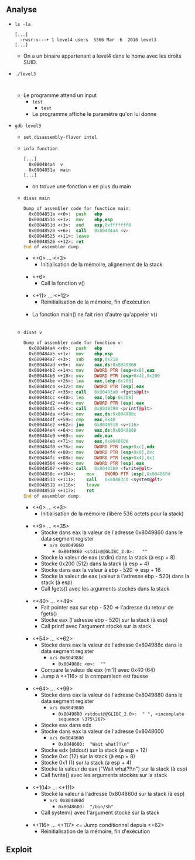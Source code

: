 ## Analyse

- `ls -la`
  ```
  [...]
    -rwsr-s---+ 1 level4 users  5366 Mar  6  2016 level3
  [...]
  ```
    - On a un binaire appartenant a level4 dans le home avec les droits SUID.

- `./level3`
  ```
    
  ```
  - Le programme attend un input
    - `test`
      - `test`
    - Le programme affiche le paramètre qu'on lui donne

- `gdb level3`
  - `set disassembly-flavor intel`
  - `info function`
    ```asm
    [...]
      0x080484a4  v
      0x0804851a  main
    [...]
    ```
    - on trouve une fonction v en plus du main
  - `disas main`
    ```asm
    Dump of assembler code for function main:
      0x0804851a <+0>:	push   ebp
      0x0804851b <+1>:	mov    ebp,esp
      0x0804851d <+3>:	and    esp,0xfffffff0
      0x08048520 <+6>:	call   0x80484a4 <v>
      0x08048525 <+11>:	leave
      0x08048526 <+12>:	ret
    End of assembler dump.
    ```
    - <+0> ... <+3>
      - Initialisation de la mémoire, alignement de la stack<br/><br/>
    - <+6>
      - Call la fonction v()<br/><br/>
    - <+11> ... <+12>
      - Réinitialisation de la mémoire, fin d'exécution<br/><br/>
    - La fonction main() ne fait rien d'autre qu'appeler v()<br/><br/>
    
  - `disas v`
    ```asm
    Dump of assembler code for function v:
      0x080484a4 <+0>:	push   ebp
      0x080484a5 <+1>:	mov    ebp,esp
      0x080484a7 <+3>:	sub    esp,0x218
      0x080484ad <+9>:	mov    eax,ds:0x8049860
      0x080484b2 <+14>:	mov    DWORD PTR [esp+0x8],eax
      0x080484b6 <+18>:	mov    DWORD PTR [esp+0x4],0x200
      0x080484be <+26>:	lea    eax,[ebp-0x208]
      0x080484c4 <+32>:	mov    DWORD PTR [esp],eax
      0x080484c7 <+35>:	call   0x80483a0 <fgets@plt>
      0x080484cc <+40>:	lea    eax,[ebp-0x208]
      0x080484d2 <+46>:	mov    DWORD PTR [esp],eax
      0x080484d5 <+49>:	call   0x8048390 <printf@plt>
      0x080484da <+54>:	mov    eax,ds:0x804988c
      0x080484df <+59>:	cmp    eax,0x40
      0x080484e2 <+62>:	jne    0x8048518 <v+116>
      0x080484e4 <+64>:	mov    eax,ds:0x8049880
      0x080484e9 <+69>:	mov    edx,eax
      0x080484eb <+71>:	mov    eax,0x8048600
      0x080484f0 <+76>:	mov    DWORD PTR [esp+0xc],edx
      0x080484f4 <+80>:	mov    DWORD PTR [esp+0x8],0xc
      0x080484fc <+88>:	mov    DWORD PTR [esp+0x4],0x1
      0x08048504 <+96>:	mov    DWORD PTR [esp],eax
      0x08048507 <+99>:	call   0x80483b0 <fwrite@plt>
      0x0804850c <+104>:	mov    DWORD PTR [esp],0x804860d
      0x08048513 <+111>:	call   0x80483c0 <system@plt>
      0x08048518 <+116>:	leave
      0x08048519 <+117>:	ret
    End of assembler dump.
    ```
    - <+0> ... <+3>
      - Initialisation de la mémoire (libère 536 octets pour la stack)<br/><br/>
    - <+9> ... <+35>
      - Stocke dans eax la valeur de l'adresse 0x8049860 dans le data segment register
        - `x/s 0x8049860`
          - `0x8049860 <stdin@@GLIBC_2.0>:	 ""`
      - Stocke la valeur de eax (stdin) dans la stack (à esp + 8)
      - Stocke 0x200 (512) dans la stack (à esp + 4)
      - Stocke dans eax la valeur à ebp - 520 => esp + 16
      - Stocke la valeur de eax (valeur à l'adresse ebp - 520) dans la stack (à esp)
      - Call fgets() avec les arguments stockés dans la stack<br/><br/>
    - <+40> ... <+49>
      - Fait pointer eax sur ebp - 520 => l'adresse du retour de fgets()
      - Stocke eax (l'adresse ebp - 520) sur la stack (à esp)
      - Call printf avec l'argument stocké sur la stack<br/><br/>
    - <+54> ... <+62>
      - Stocke dans eax la valeur de l'adresse 0x804988c dans le data segment register
        - `x/s 0x804988c`
          - `0x804988c <m>:	 ""`
      - Compare la valeur de eax (m ?) avec 0x40 (64)
      - Jump à <+116> si la comparaison est fausse<br/><br/>
    - <+64> ... <+99>
      - Stocke dans eax la valeur de l'adresse 0x8049880 dans le data segment register
        - `x/s 0x8049880`
          - `0x8049880 <stdout@@GLIBC_2.0>:	 " ", <incomplete sequence \375\267>`
      - Stocke eax dans edx
      - Stocke dans eax la valeur de l'adresse 0x8048600
        - `x/s 0x8048600`
          - `0x8048600:	 "Wait what?!\n"`
      - Stocke edx (stdout) sur la stack (à esp + 12)
      - Stocke 0xc (12) sur la stack (à esp + 8)
      - Stocke 0x1 (1) sur la stack (à esp + 4)
      - Stocke la valeur de eax ("Wait what?!\n") sur la stack (à esp)
      - Call fwrite() avec les arguments stockés sur la stack<br/><br/>
    - <+104> ... <+111>
      - Stocke la valeur à l'adresse 0x804860d sur la stack (à esp)
        - `x/s 0x804860d`
          - `0x804860d:	 "/bin/sh"`
      - Call system() avec l'argument stocké sur la stack<br/><br/>
    - <+116> ... <+117> <= Jump conditionnel depuis <+62>
      - Réinitialisation de la mémoire, fin d'exécution
    
## Exploit
